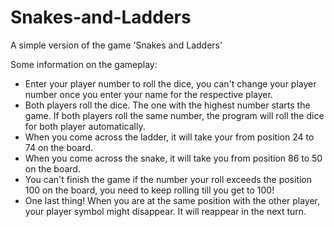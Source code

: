 # Snakes-and-Ladders
A simple version of the game 'Snakes and Ladders'

Some information on the gameplay:

- Enter your player number to roll the dice, you can't change your player number once you enter your name for the respective player.
- Both players roll the dice. The one with the highest number starts the game. If both players roll the same number, the program will roll the dice for both player automatically.
- When you come across the ladder, it will take your from position 24 to 74 on the board.
- When you come across the snake, it will take you from position 86 to 50 on the board.
- You can't finish the game if the number your roll exceeds the position 100 on the board, you need to keep rolling till you get to 100!
- One last thing! When you are at the same position with the other player, your player symbol might disappear. It will reappear in the next turn.
